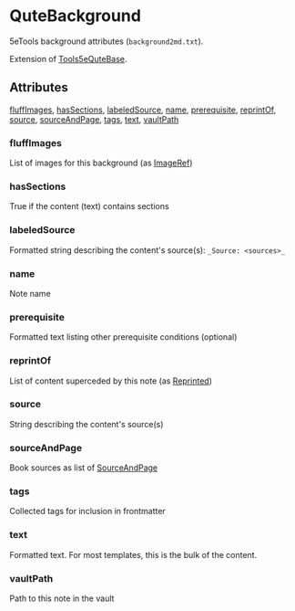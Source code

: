 # QuteBackground

5eTools background attributes (`background2md.txt`).

Extension of [Tools5eQuteBase](Tools5eQuteBase.md).

## Attributes

[fluffImages](#fluffimages), [hasSections](#hassections), [labeledSource](#labeledsource), [name](#name), [prerequisite](#prerequisite), [reprintOf](#reprintof), [source](#source), [sourceAndPage](#sourceandpage), [tags](#tags), [text](#text), [vaultPath](#vaultpath)


### fluffImages

List of images for this background (as [ImageRef](../ImageRef.md))

### hasSections

True if the content (text) contains sections

### labeledSource

Formatted string describing the content's source(s): `_Source: <sources>_`

### name

Note name

### prerequisite

Formatted text listing other prerequisite conditions (optional)

### reprintOf

List of content superceded by this note (as [Reprinted](../Reprinted.md))

### source

String describing the content's source(s)

### sourceAndPage

Book sources as list of [SourceAndPage](../SourceAndPage.md)

### tags

Collected tags for inclusion in frontmatter

### text

Formatted text. For most templates, this is the bulk of the content.

### vaultPath

Path to this note in the vault
